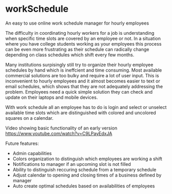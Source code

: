 # workSchedule
An easy to use online work schedule manager for hourly employees

The difficulty in coordinating hourly workers for a job is understanding when specific time slots are covered by an employee or not. In a situation where you have college students working as your employees this process can be even more frustrating as their schedule can radically change depending on class schedules which shift every few months.

Many institutions surpisingly still try to organize their hourly employee schedules by hand which is ineffcient and time consuming. Most available commercial solutions are too bulky and require a lot of user input. This is inconvenient to hourly employees and it almost becomes easier to text or email schedules, which shows that they are not adequately addressing the problem. Employees need a quick simple solution they can check and update on their laptops and mobile devices.

With work schedule all an employee has to do is login and select or unselect available time slots which are distinguished with colored and uncolored squares on a calendar.

Video showing basic functionality of an early version
https://www.youtube.com/watch?v=C9LPayEdxJA

Future features:
- Admin capabilities
- Colors organization to distinguish which employees are working a shift
- Notifications to manager if an upcoming slot is not filled
- Ability to distinguish reccuring schedule from a temporary schedule
- Adjust calendar to opening and closing times of a business defined by manager
- Auto create optimal schedules based on availabilities of employees
